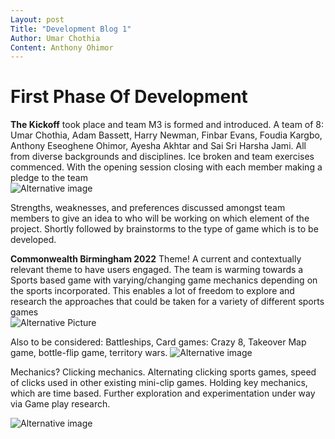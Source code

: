 ```yaml
---
Layout: post
Title: "Development Blog 1"
Author: Umar Chothia
Content: Anthony Ohimor 
---
```


# First Phase Of Development 
**The Kickoff** took place and team M3 is formed and introduced. A team of 8: Umar Chothia, Adam Bassett, Harry Newman, Finbar Evans, Foudia Kargbo, Anthony Eseoghene Ohimor, Ayesha Akhtar and Sai Sri Harsha Jami. All from diverse backgrounds and disciplines. Ice broken and team exercises commenced. With the opening session closing with each member making a pledge to the team <br>
![Alternative image](https://images.unsplash.com/photo-1512758017271-d7b84c2113f1?ixlib=rb-1.2.1&ixid=MnwxMjA3fDB8MHxzZWFyY2h8MTB8fGJyYWluc3Rvcm1pbmd8ZW58MHx8MHx8&auto=format&fit=crop&w=900&q=60)<br>
 
Strengths, weaknesses, and preferences discussed amongst team members to give an idea to who will be working on which element of the project. Shortly followed by brainstorms to the type of game which is to be developed. 

**Commonwealth Birmingham 2022** Theme! A current and contextually relevant theme to have users engaged. The team is warming towards a Sports based game with varying/changing game mechanics depending on the sports incorporated. This enables a lot of freedom to explore and research the approaches that could be taken for a variety of different sports games<br>
![Alternative Picture](https://images.unsplash.com/photo-1542446633-362158ea0052?ixlib=rb-1.2.1&ixid=MnwxMjA3fDB8MHxzZWFyY2h8MTd8fGNvbW1vbndlYWx0aCUyMGdhbWVzfGVufDB8fDB8fA%3D%3D&auto=format&fit=crop&w=900&q=60) <br>

Also to be considered: Battleships, Card games: Crazy 8, Takeover Map game, bottle-flip game, territory wars.
![Alternative image ](https://cdn.discordapp.com/attachments/905913951559221308/940225342126325760/Eldencourci_and_Free_for_personal_use_only.png) <br>
 
Mechanics? Clicking mechanics. Alternating clicking sports games, speed of clicks used in other existing mini-clip games. Holding key mechanics, which are time based. Further exploration and experimentation under way via Game play research.
 
![Alternative image](https://images.unsplash.com/photo-1615912265844-dac2071fd173?ixlib=rb-1.2.1&ixid=MnwxMjA3fDB8MHxzZWFyY2h8Nnx8c3BvcnRzJTIwZ2FtZXN8ZW58MHx8MHx8&auto=format&fit=crop&w=900&q=60)
